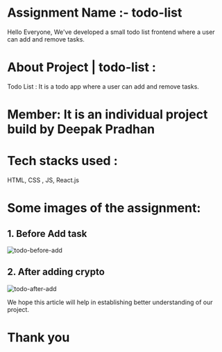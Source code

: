 

# Assignment Name :- todo-list


Hello Everyone, We've developed  a small todo list frontend where a user can add and remove tasks.


# About Project | todo-list :

Todo List : It is a todo app where a user can add and remove tasks.


# Member: It is an individual project build by Deepak Pradhan
 

# Tech stacks used :

HTML, CSS , JS, React.js



# Some images of the assignment:

## 1. Before Add task
![todo-before-add](https://github.com/deepakpradhan624/todo-react-app/assets/107460051/b4c8789e-d493-4e1f-9bda-ea2266838daa)





## 2. After adding crypto
![todo-after-add](https://github.com/deepakpradhan624/todo-react-app/assets/107460051/d80d0d3a-7c9c-40ba-9cb0-30b6f3dde250)







We hope this article will help in establishing better understanding of our project.

# Thank you


